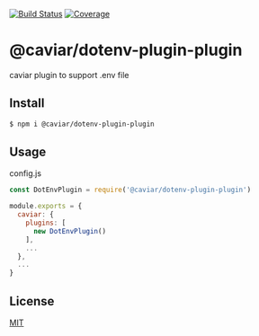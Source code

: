 [![Build Status](https://travis-ci.org/caviarjs/dotenv-plugin.svg?branch=master)](https://travis-ci.org/caviarjs/dotenv-plugin)
[![Coverage](https://codecov.io/gh/caviarjs/dotenv-plugin/branch/master/graph/badge.svg)](https://codecov.io/gh/caviarjs/dotenv-plugin)
<!-- optional appveyor tst
[![Windows Build Status](https://ci.appveyor.com/api/projects/status/github/caviarjs/dotenv-plugin?branch=master&svg=true)](https://ci.appveyor.com/project/caviarjs/dotenv-plugin)
-->
<!-- optional npm version
[![NPM version](https://badge.fury.io/js/@caviar/dotenv-plugin-plugin.svg)](http://badge.fury.io/js/@caviar/dotenv-plugin-plugin)
-->
<!-- optional npm downloads
[![npm module downloads per month](http://img.shields.io/npm/dm/@caviar/dotenv-plugin-plugin.svg)](https://www.npmjs.org/package/@caviar/dotenv-plugin-plugin)
-->
<!-- optional dependency status
[![Dependency Status](https://david-dm.org/caviarjs/dotenv-plugin.svg)](https://david-dm.org/caviarjs/dotenv-plugin)
-->

# @caviar/dotenv-plugin-plugin

caviar plugin to support .env file

## Install

```sh
$ npm i @caviar/dotenv-plugin-plugin
```

## Usage

config.js

```js
const DotEnvPlugin = require('@caviar/dotenv-plugin-plugin')

module.exports = {
  caviar: {
    plugins: [
      new DotEnvPlugin()
    ],
    ...
  },
  ...
}
```

## License

[MIT](LICENSE)
